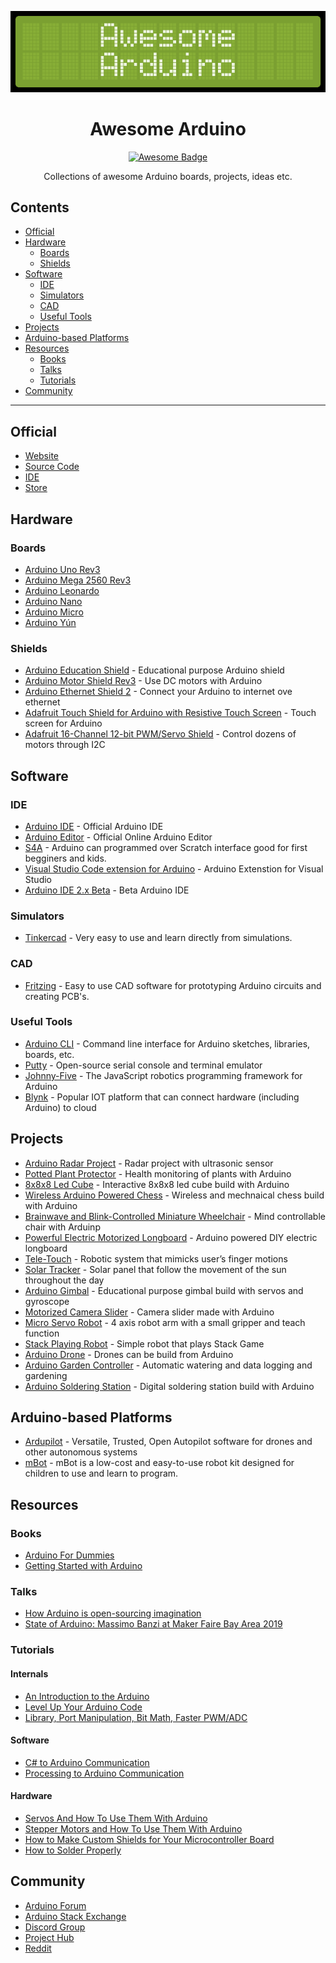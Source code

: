<div align="center">

![Awesom-Arduino Banner](assets/banner.png)

# Awesome Arduino

[![Awesome Badge](https://awesome.re/badge.svg)](https://awesome.re)

Collections of awesome Arduino boards, projects, ideas etc.

</div>

## Contents
- [Official](#official)
- [Hardware](#hardware)
  - [Boards](#boards)
  - [Shields](#shields)
- [Software](#software)
  - [IDE](#ide)
  - [Simulators](#simulators)
  - [CAD](#cad)
  - [Useful Tools](#useful-tools)
- [Projects](#projects)
- [Arduino-based Platforms](#arduino-based-platforms)
- [Resources](#resources)
  - [Books](#books)
  - [Talks](#talks)
  - [Tutorials](#tutorials)
- [Community](#community)
---

## Official

- [Website](https://arduino.cc)
- [Source Code](https://github.com/arduino/arduino)
- [IDE](https://www.arduino.cc/en/software)
- [Store](https://store.arduino.cc/usa/)


## Hardware 

### Boards 

- [Arduino Uno Rev3](https://store.arduino.cc/usa/arduino-uno-rev3)
- [Arduino Mega 2560 Rev3](https://store.arduino.cc/usa/mega-2560-r3)
- [Arduino Leonardo](https://store.arduino.cc/usa/leonardo)
- [Arduino Nano](https://store.arduino.cc/usa/arduino-nano)
- [Arduino Micro](https://store.arduino.cc/usa/arduino-zero)
- [Arduino Yún](https://store.arduino.cc/usa/arduino-yun)


### Shields

- [Arduino Education Shield](https://store.arduino.cc/usa/education-shield) - Educational purpose Arduino shield
- [Arduino Motor Shield Rev3](https://store.arduino.cc/usa/arduino-motor-shield-rev3) - Use DC motors with Arduino 
- [Arduino Ethernet Shield 2](https://store.arduino.cc/usa/arduino-ethernet-shield-2) - Connect your Arduino to internet ove ethernet
- [Adafruit Touch Shield for Arduino with Resistive Touch Screen](https://www.adafruit.com/product/1651) - Touch screen for Arduino
- [Adafruit 16-Channel 12-bit PWM/Servo Shield](https://www.adafruit.com/product/1411) - Control dozens of motors through I2C


## Software 

### IDE

- [Arduino IDE](https://github.com/arduino/Arduino) - Official Arduino IDE
- [Arduino Editor](https://create.arduino.cc/editor) - Official Online Arduino Editor
- [S4A](http://s4a.cat/) - Arduino can programmed over Scratch interface good for first begginers and kids.
- [Visual Studio Code extension for Arduino](https://marketplace.visualstudio.com/items?itemName=vsciot-vscode.vscode-arduino) - Arduino Extenstion for Visual Studio
- [Arduino IDE 2.x Beta](https://github.com/arduino/arduino-ide) - Beta Arduino IDE

### Simulators

- [Tinkercad](https://www.tinkercad.com/) - Very easy to use and learn directly from simulations.
  
### CAD

- [Fritzing](https://fritzing.org/) - Easy to use CAD software for prototyping Arduino circuits and creating PCB's.

### Useful Tools

- [Arduino CLI](https://github.com/arduino/arduino-cli) - Command line interface for Arduino sketches, libraries, boards, etc.
- [Putty](https://www.putty.org/) - Open-source serial console and terminal emulator
- [Johnny-Five](https://github.com/rwaldron/johnny-five) - The JavaScript robotics programming framework for Arduino
- [Blynk](https://github.com/blynkkk/blynk-library) - Popular IOT platform that can connect hardware (including Arduino) to cloud

## Projects 

- [Arduino Radar Project](https://www.youtube.com/watch?v=kQRYIH2HwfY) - Radar project with ultrasonic sensor
- [Potted Plant Protector](https://www.youtube.com/watch?v=B8F44CyJRRA) - Health monitoring of plants with Arduino
- [8x8x8 Led Cube](https://www.youtube.com/watch?v=T5Aq7cRc-mU) - Interactive 8x8x8 led cube build with Arduino
- [Wireless Arduino Powered Chess](https://www.youtube.com/watch?v=dX37LFv8jWY) - Wireless and mechnaical chess build with Arduino
- [Brainwave and Blink-Controlled Miniature Wheelchair](https://www.youtube.com/watch?v=iFBhTHGXcMQ) - Mind controllable chair with Arduinp
- [Powerful Electric Motorized Longboard](https://www.youtube.com/watch?v=XworvxoQleY) - Arduino powered DIY electric longboard
- [Tele-Touch](https://www.youtube.com/watch?v=tMYQEaX3TbA) - Robotic system that mimicks user’s finger motions
- [Solar Tracker](https://www.youtube.com/watch?v=_6QIutZfsFs) - Solar panel that follow the movement of the sun throughout the day
- [Arduino Gimbal](https://www.youtube.com/watch?v=UxABxSADZ6U) - Educational purpose gimbal build with servos and gyroscope
- [Motorized Camera Slider](https://www.youtube.com/watch?v=hEBjbSTLytk) - Camera slider made with Arduino
- [Micro Servo Robot](https://www.youtube.com/watch?v=bLnAJ-mSElE&t=0s) - 4 axis robot arm with a small gripper and teach function
- [Stack Playing Robot](https://www.youtube.com/watch?v=uOsphjtf9Dk) - Simple robot that plays Stack Game
- [Arduino Drone](https://www.youtube.com/watch?v=if9LZTcy_uk) - Drones can be build from Arduino
- [Arduino Garden Controller](https://www.youtube.com/watch?v=O_Q1WKCtWiA) - Automatic watering and data logging and gardening
- [Arduino Soldering Station](https://www.youtube.com/watch?v=UvH49nzpJts) - Digital soldering station build with Arduino


## Arduino-based Platforms

- [Ardupilot](https://ardupilot.org/) - Versatile, Trusted, Open Autopilot software for drones and other autonomous systems
- [mBot](https://www.makeblock.com/) - mBot is a low-cost and easy-to-use robot kit designed for children to use and learn to program.


## Resources

### Books

- [Arduino For Dummies](https://www.amazon.com/gp/product/1119489547)
- [Getting Started with Arduino](https://www.amazon.com/dp/1449363334)

### Talks

- [How Arduino is open-sourcing imagination](https://www.youtube.com/watch?v=UoBUXOOdLXY)
- [State of Arduino: Massimo Banzi at Maker Faire Bay Area 2019](https://www.youtube.com/watch?v=t1MN5o-qeyQ)

### Tutorials

#### Internals

- [An Introduction to the Arduino](https://www.youtube.com/watch?v=CqrQmQqpHXc)
- [Level Up Your Arduino Code](https://www.youtube.com/watch?v=mhSW_5iuy5k&list=PL1UO27YmKW8P8BlRTncqQ1x_wvFiHu8HI)
- [Library, Port Manipulation, Bit Math, Faster PWM/ADC](https://www.youtube.com/watch?v=EVm0qVJ56II) 

#### Software

- [C# to Arduino Communication](https://www.youtube.com/watch?v=vHeG3Gt6STE)
- [Processing to Arduino Communication](https://www.youtube.com/watch?v=yOMglntmmnA)

#### Hardware

- [Servos And How To Use Them With Arduino](https://www.youtube.com/watch?v=J8atdmEqZsc)
- [Stepper Motors and How To Use Them With Arduino](https://www.youtube.com/watch?v=bkqoKWP4Oy4)
- [How to Make Custom Shields for Your Microcontroller Board](https://www.youtube.com/watch?v=0Hw6-1Gk8eI)
- [How to Solder Properly](https://www.youtube.com/watch?v=VxMV6wGS3NY)


## Community

- [Arduino Forum](https://forum.arduino.cc/)
- [Arduino Stack Exchange](https://arduino.stackexchange.com/)
- [Discord Group](https://discord.gg/jQJFwW7)
- [Project Hub](https://create.arduino.cc/projecthub)
- [Reddit](https://www.reddit.com/r/arduino/)
